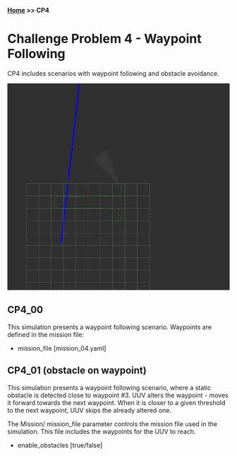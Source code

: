 
**[Home](https://AbLECPS.github.io) >> CP4**

# Challenge Problem 4 - Waypoint Following

CP4 includes scenarios with waypoint following and obstacle avoidance.

![Waypoint Following](./imgs/waypoint.png)

## CP4_00
This simulation presents a waypoint following scenario. Waypoints are defined in the mission file:

 - mission_file [mission_04.yaml]

## CP4_01 (obstacle on waypoint)
This simulation presents a waypoint following scenario, where a static obstacle is detected close to waypoint #3. UUV alters the waypoint - moves it forward towards the next waypoint. When it is closer to a given threshold to the next waypoint, UUV skips the already altered one.

The Mission/ mission_file parameter controls the mission file used in the simulation. This file includes the waypoints for the UUV to reach.

  - enable_obstacles [true/false]

